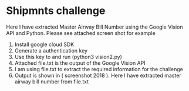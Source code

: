 # Shipmnts challenge

Here I have extracted Master Airway Bill Number using the Google Vision API and Python. Please see attached screen shot for example

1) Install google cloud SDK
2) Generate a authentication key
3) Use this key to and run (python3 vision2.py)
4) Attached file.txt is the output of the Google Vision API
5) I am using file.txt to extract the required information for the challenge
6) Output is shown in ( screenshot 2018 ). Here I have extracted master airway bill number from file.txt
